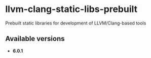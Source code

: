 # llvm-clang-static-libs-prebuilt
Prebuilt static libraries for development of LLVM/Clang-based tools

## Available versions
* __6.0.1__
